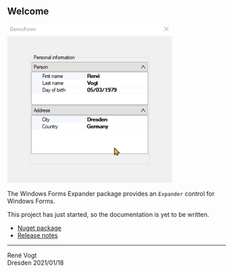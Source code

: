 ﻿## Welcome

![Demo screenshot](demo.gif)

The Windows Forms Expander package provides an `Expander` control for Windows Forms.

This project has just started, so the documentation is yet to be written.

- [Nuget package](https://www.nuget.org/packages/WindowsFormsExpander)
- [Release notes](ReleaseNotes.md)

---
Ren&eacute; Vogt  
Dresden 2021/01/18
